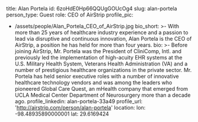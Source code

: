 title: Alan Portela
id: 6zoHdE0Hp66QQUgGOUcOg4
slug: alan-portela
person_type: Guest
role: CEO of AirStrip
profile_pic:
  - /assets/people/Alan_Portela_CEO_of_AirStrip.jpg
bio_short: >-
  With more than 25 years of healthcare industry experience and a passion to
  lead via disruptive and continuous innovation, Alan Portela is the CEO of
  AirStrip, a position he has held for more than four years. 
bio: >-
  Before joining AirStrip, Mr. Portela was the President of CliniComp, Intl. and
  previously led the implementation of high-acuity EHR systems at the U.S.
  Military Health System, Veterans Health Administration (VA) and a number of
  prestigious healthcare organizations in the private sector. Mr. Portela has
  held senior executive roles with a number of innovative healthcare technology
  vendors and was among the leaders who pioneered Global Care Quest, an mHealth
  company that emerged from UCLA Medical Center Department of Neurosurgery more
  than a decade ago.
profile_linkedin: alan-portela-33a49
profile_url: 'http://airstrip.com/person/alan-portela'
location:
  lon: -98.48935890000001
  lat: 29.6169424
